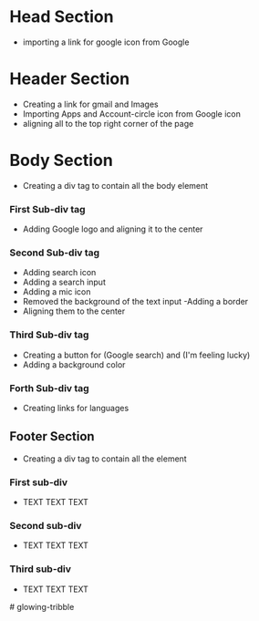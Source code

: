 # Head Section
- importing a link for google icon from Google
# Header Section
- Creating a link for gmail and Images
- Importing Apps and Account-circle icon 
from Google icon
- aligning all to the top right corner of the page
# Body Section
- Creating a div tag to contain all the body element
### First Sub-div tag
- Adding Google logo and aligning it to the center
### Second Sub-div tag
- Adding search icon
- Adding a search input
- Adding a mic icon
- Removed the background of the text input
-Adding a border
- Aligning them to the center
### Third Sub-div tag
- Creating a button for (Google search) and (I'm feeling lucky)
- Adding a background color
### Forth Sub-div tag
- Creating links for languages
## Footer Section
- Creating a div tag to contain all the element
 ### First sub-div
 - TEXT TEXT TEXT
 ### Second sub-div
 - TEXT TEXT TEXT
  ### Third sub-div
  - TEXT TEXT TEXT



#   g l o w i n g - t r i b b l e  
 